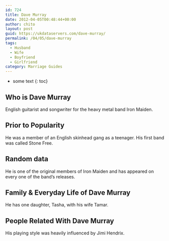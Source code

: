 ```yaml
---
id: 724
title: Dave Murray
date: 2012-04-05T00:48:44+00:00
author: chito
layout: post
guid: https://ukdataservers.com/dave-murray/
permalink: /04/05/dave-murray
tags:
  - Husband
  - Wife
  - Boyfriend
  - Girlfriend
category: Marriage Guides
---
```


* some text
{: toc}


## Who is  Dave Murray
                  
                  
                  
English guitarist and songwriter for the heavy metal band Iron Maiden.
                  
                
                
                
## Prior to Popularity 
                  
                  
                  
He was a member of an English skinhead gang as a teenager. His first band was called Stone Free.
                  
                
                
                
## Random data 
                  
                  
                  
He is one of the original members of Iron Maiden and has appeared on every one of the band&#8217;s releases.
                  
                
                
                
## Family & Everyday Life of Dave Murray
                  
                  
                  
He has one daughter, Tasha, with his wife Tamar.
                  
                
                
                
## People Related With  Dave Murray
                  
                  
                  
His playing style was heavily influenced by Jimi Hendrix.
                  
                
              
            
          
          
          
    
    
  
